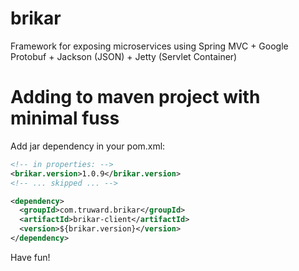 brikar
======

Framework for exposing microservices using Spring MVC + Google Protobuf + Jackson (JSON) + Jetty (Servlet Container)

# Adding to maven project with minimal fuss


Add jar dependency in your pom.xml:

```xml
<!-- in properties: -->
<brikar.version>1.0.9</brikar.version>
<!-- ... skipped ... -->

<dependency>
  <groupId>com.truward.brikar</groupId>
  <artifactId>brikar-client</artifactId>
  <version>${brikar.version}</version>
</dependency>
```

Have fun!

